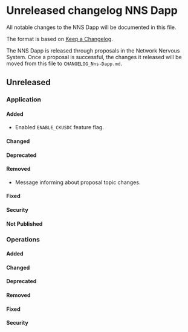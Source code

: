 
# Unreleased changelog NNS Dapp

All notable changes to the NNS Dapp will be documented in this file.

The format is based on [Keep a Changelog](https://keepachangelog.com/en/1.0.0/).

The NNS Dapp is released through proposals in the Network Nervous System. Once a
proposal is successful, the changes it released will be moved from this file to
`CHANGELOG_Nns-Dapp.md`.

## Unreleased

### Application

#### Added

* Enabled `ENABLE_CKUSDC` feature flag.

#### Changed

#### Deprecated

#### Removed

* Message informing about proposal topic changes.

#### Fixed

#### Security

#### Not Published

### Operations

#### Added

#### Changed

#### Deprecated

#### Removed

#### Fixed

#### Security
